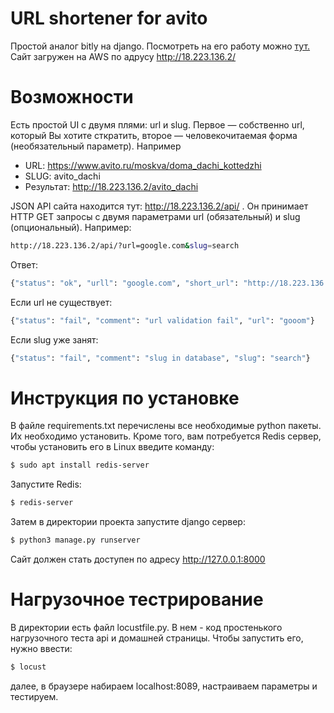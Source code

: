 # URL shortener for avito

Простой аналог bitly на django. Посмотреть на его работу можно [тут.](http://18.223.136.2/) Сайт загружен на AWS по адрусу http://18.223.136.2/

# Возможности
Есть простой UI с двумя плями: url и slug. Первое — собственно url, который Вы хотите сткратить, второе — человекочитаемая форма (необязательный параметр). Например 
  - URL: https://www.avito.ru/moskva/doma_dachi_kottedzhi 
  - SLUG: avito_dachi 
  - Результат: http://18.223.136.2/avito_dachi

JSON API сайта находится тут: http://18.223.136.2/api/ . Он принимает HTTP GET запросы с двумя параметрами url (обязательный) и slug (опциональный). Например:
```sh
http://18.223.136.2/api/?url=google.com&slug=search
```
Ответ:
```sh
{"status": "ok", "urll": "google.com", "short_url": "http://18.223.136.2/search"}
```
Если url не существует:
```sh
{"status": "fail", "comment": "url validation fail", "url": "gooom"}
```
Если slug уже занят:
```sh
{"status": "fail", "comment": "slug in database", "slug": "search"}
```
# Инструкция по установке
В файле requirements.txt перечислены все необходимые python пакеты. Их необходимо установить. Кроме того, вам потребуется Redis сервер, чтобы установить его в Linux введите команду:
```sh
$ sudo apt install redis-server
```
Запустите Redis:
```sh
$ redis-server
```
Затем в директории проекта запустите django сервер:
```sh
$ python3 manage.py runserver
```
Сайт должен стать доступен по адресу http://127.0.0.1:8000

# Нагрузочное тестрирование
В директории есть файл locustfile.py. В нем - код простенького нагрузочного теста api и домашней страницы. Чтобы запустить его, нужно ввести:
```sh
$ locust
```
далее, в браузере набираем localhost:8089, настраиваем параметры и тестируем.
